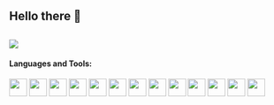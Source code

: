 ## Hello there 👋
[<img src="https://img.shields.io/badge/LinkedIn-0077B5?style=for-the-badge&logo=linkedin&logoColor=white" />](https://www.linkedin.com/in/sigurd-illguth-kvamme-3ab08b225/)
---

#### Languages and Tools:

<div>
  <img src="https://cdn.jsdelivr.net/gh/devicons/devicon/icons/javascript/javascript-original.svg" width="32"/>
  <img src="https://cdn.jsdelivr.net/gh/devicons/devicon/icons/typescript/typescript-original.svg" width="32"/>
    <img src="https://cdn.jsdelivr.net/gh/devicons/devicon/icons/reactjs/reactjs-original.svg" width="32"/>
  <img src="https://cdn.jsdelivr.net/gh/devicons/devicon/icons/vuejs/vuejs-original.svg" width="32"/>
  <img src="https://cdn.jsdelivr.net/gh/devicons/devicon/icons/nodejs/nodejs-original.svg" width="32"/>
  <img src="https://cdn.jsdelivr.net/gh/devicons/devicon/icons/express/express-original.svg" width="32"/>
  <img src="https://cdn.jsdelivr.net/gh/devicons/devicon/icons/html5/html5-original.svg" width="32"/>
  <img src="https://cdn.jsdelivr.net/gh/devicons/devicon/icons/css3/css3-original.svg" width="32"/>
  <img src="https://cdn.jsdelivr.net/gh/devicons/devicon/icons/sass/sass-original.svg" width="32"/>
  <img src="https://cdn.jsdelivr.net/gh/devicons/devicon/icons/figma/figma-original.svg" width="32"/>
  <img src="https://cdn.jsdelivr.net/gh/devicons/devicon/icons/mongodb/mongodb-original.svg" width="32"/>
   <img src="https://cdn.jsdelivr.net/gh/devicons/devicon/icons/git/git-original.svg" width="32"/>
  <img src="https://cdn.jsdelivr.net/gh/devicons/devicon/icons/github/github-original.svg" width="32"/>
 </div>
